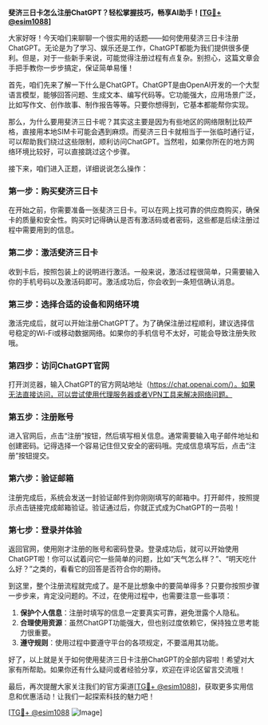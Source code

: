**斐济三日卡怎么注册ChatGPT？轻松掌握技巧，畅享AI助手！[[TG💪+ @esim1088](https://t.me/s/esim1088)]**

大家好呀！今天咱们来聊聊一个很实用的话题——如何使用斐济三日卡注册ChatGPT。无论是为了学习、娱乐还是工作，ChatGPT都能为我们提供很多便利。但是，对于一些新手来说，可能觉得注册过程有点复杂。别担心，这篇文章会手把手教你一步步搞定，保证简单易懂！

首先，咱们先来了解一下什么是ChatGPT。ChatGPT是由OpenAI开发的一个大型语言模型，能够回答问题、生成文本、编写代码等。它功能强大，应用场景广泛，比如写作文、创作故事、制作报告等等。只要你想得到，它基本都能帮你实现。

那么，为什么要用斐济三日卡呢？其实这主要是因为有些地区的网络限制比较严格，直接用本地SIM卡可能会遇到麻烦。而斐济三日卡就相当于一张临时通行证，可以帮助我们绕过这些限制，顺利访问ChatGPT。当然啦，如果你所在的地方网络环境比较好，可以直接跳过这个步骤。

接下来，咱们进入正题，详细说说怎么操作：

### 第一步：购买斐济三日卡

在开始之前，你需要准备一张斐济三日卡。可以在网上找可靠的供应商购买，确保卡的质量和安全性。购买时记得确认是否有激活码或者密码，这些都是后续注册过程中需要用到的信息。

### 第二步：激活斐济三日卡

收到卡后，按照包装上的说明进行激活。一般来说，激活过程很简单，只需要输入你的手机号码以及激活码即可。激活成功后，你会收到一条短信确认消息。

### 第三步：选择合适的设备和网络环境

激活完成后，就可以开始注册ChatGPT了。为了确保注册过程顺利，建议选择信号稳定的Wi-Fi或移动数据网络。如果你的手机信号不太好，可能会导致注册失败哦。

### 第四步：访问ChatGPT官网

打开浏览器，输入ChatGPT的官方网站地址（https://chat.openai.com/）。如果无法直接访问，可以尝试使用代理服务器或者VPN工具来解决网络问题。

### 第五步：注册账号

进入官网后，点击“注册”按钮，然后填写相关信息。通常需要输入电子邮件地址和创建密码。记得选择一个容易记住但又安全的密码哦。完成信息填写后，点击“注册”按钮提交。

### 第六步：验证邮箱

注册完成后，系统会发送一封验证邮件到你刚刚填写的邮箱中。打开邮件，按照提示点击链接完成邮箱验证。验证通过后，你就正式成为ChatGPT的一员啦！

### 第七步：登录并体验

返回官网，使用刚才注册的账号和密码登录。登录成功后，就可以开始使用ChatGPT啦！你可以试着问它一些简单的问题，比如“天气怎么样？”、“明天吃什么好？”之类的，看看它的回答是否符合你的期待。

到这里，整个注册流程就完成了。是不是比想象中的要简单得多？只要你按照步骤一步步来，肯定没问题的。不过，在使用过程中，也需要注意一些事项：

1. **保护个人信息**：注册时填写的信息一定要真实可靠，避免泄露个人隐私。
2. **合理使用资源**：虽然ChatGPT功能强大，但也别过度依赖它，保持独立思考能力很重要。
3. **遵守规则**：使用过程中要遵守平台的各项规定，不要滥用其功能。

好了，以上就是关于如何使用斐济三日卡注册ChatGPT的全部内容啦！希望对大家有所帮助。如果你还有什么疑问或者经验分享，欢迎在评论区留言交流哦！

最后，再次提醒大家关注我们的官方渠道[[TG💪+ @esim1088](https://t.me/s/esim1088)]，获取更多实用信息和优惠活动！让我们一起探索科技的魅力吧！

[[TG💪+ @esim1088](https://t.me/s/esim1088) ![Image](https://i.postimg.cc/4NQfJmqS/Snipaste-2025-05-13-00-14-12.png)]